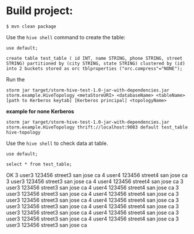 Build project:
========================
```
$ mvn clean package
```

Use the `hive shell` command to create the table:

```
use default;
```

```
create table test_table ( id INT, name STRING, phone STRING, street STRING) partitioned by (city STRING, state STRING) clustered by (id) into 2 buckets stored as orc tblproperties ("orc.compress"="NONE");
```

Run the 

```
storm jar target/storm-hive-test-1.0-jar-with-dependencies.jar storm.example.HiveTopology <metaStoreURI> <databaseName> <tableName> [path to Kerberos keytab] [Kerberos principal] <topologyName>
```

**example for none Kerberos**

```
storm jar target/storm-hive-test-1.0-jar-with-dependencies.jar storm.example.HiveTopology thrift://localhost:9083 default test_table hive-topology
```

Use the `hive shell` to check data at table.

```
use default;
```

```
select * from test_table;
```

OK
3	user3	123456	street3	san jose	ca
4	user4	123456	street4	san jose	ca
3	user3	123456	street3	san jose	ca
4	user4	123456	street4	san jose	ca
3	user3	123456	street3	san jose	ca
4	user4	123456	street4	san jose	ca
3	user3	123456	street3	san jose	ca
4	user4	123456	street4	san jose	ca
3	user3	123456	street3	san jose	ca
4	user4	123456	street4	san jose	ca
3	user3	123456	street3	san jose	ca
4	user4	123456	street4	san jose	ca
3	user3	123456	street3	san jose	ca
4	user4	123456	street4	san jose	ca
3	user3	123456	street3	san jose	ca
4	user4	123456	street4	san jose	ca
3	user3	123456	street3	san jose	ca



